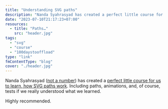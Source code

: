 ```yaml
---
title: "Understanding SVG paths"
description: "Nanda Syahrasyad has created a perfect little course for us to learn, how SVG paths work. Including paths, animations, and, of course, tests if we understood the lesson."
date: "2023-07-10T21:17:23+07:00"
resources:
  - title: "Paths…"
    src: "header.jpg"
tags:
  - "svg"
  - "course"
  - "100daystooffload"
type: "link"
fmContentType: "blog"
cover: "./header.jpg"
---
```


Nanda Syahrasyad ([not a number](https://www.nan.fyi/)) has created a [perfect little course for us to learn, how SVG paths work](https://www.nan.fyi/svg-paths). Including paths, animations, and, of course, tests if we really understood what we learned.

Highly recommended.
